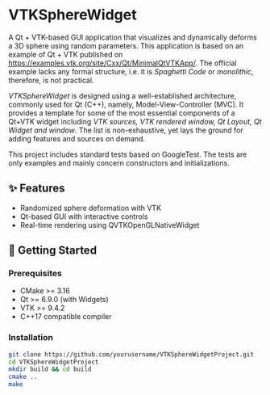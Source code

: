 # VTKSphereWidget

A Qt + VTK-based GUI application that visualizes and dynamically deforms a 3D sphere using random parameters.
This application is based on an example of Qt + VTK published on https://examples.vtk.org/site/Cxx/Qt/MinimalQtVTKApp/.
The official example lacks any formal structure, i.e. it is _Spaghetti Code_ or _monolithic_,
therefore, is not practical.

_VTKSphereWidget_ is designed using a well-established architecture, commonly used for Qt (C++),
namely, Model-View-Controller (MVC). It provides a template for some of the most essential components of 
a Qt+VTK widget including _VTK sources, VTK rendered window, Qt Layout, Qt Widget and window_. The list is
non-exhaustive, yet lays the ground for adding features and sources on demand.

This project includes standard tests based on GoogleTest. The tests are only examples 
and mainly concern constructors and initializations.


## ✨ Features

- Randomized sphere deformation with VTK
- Qt-based GUI with interactive controls
- Real-time rendering using QVTKOpenGLNativeWidget

## 🚀 Getting Started

### Prerequisites

- CMake >= 3.16
- Qt >= 6.9.0 (with Widgets)
- VTK >= 9.4.2
- C++17 compatible compiler

### Installation

```bash
git clone https://github.com/yourusername/VTKSphereWidgetProject.git
cd VTKSphereWidgetProject
mkdir build && cd build
cmake ..
make
